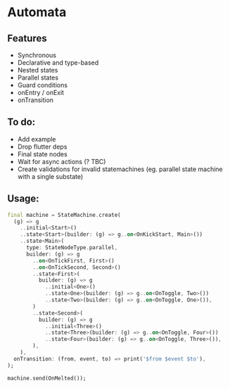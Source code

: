 # Automata

## Features
- Synchronous
- Declarative and type-based
- Nested states
- Parallel states
- Guard conditions
- onEntry / onExit
- onTransition

## To do:
- Add example
- Drop flutter deps
- Final state nodes
- Wait for async actions (? TBC)
- Create validations for invalid statemachines (eg. parallel state machine with a single substate)

## Usage:
```dart
final machine = StateMachine.create(
  (g) => g
    ..initial<Start>()
    ..state<Start>(builder: (g) => g..on<OnKickStart, Main>())
    ..state<Main>(
      type: StateNodeType.parallel,
      builder: (g) => g
        ..on<OnTickFirst, First>()
        ..on<OnTickSecond, Second>()
        ..state<First>(
          builder: (g) => g
            ..initial<One>()
            ..state<One>(builder: (g) => g..on<OnToggle, Two>())
            ..state<Two>(builder: (g) => g..on<OnToggle, One>()),
        )
        ..state<Second>(
          builder: (g) => g
            ..initial<Three>()
            ..state<Three>(builder: (g) => g..on<OnToggle, Four>())
            ..state<Four>(builder: (g) => g..on<OnToggle, Three>()),
        ),
    ),
  onTransition: (from, event, to) => print('$from $event $to'),
);

machine.send(OnMelted());
```